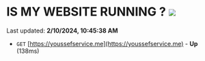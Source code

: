 # IS MY WEBSITE RUNNING ? [![](https://img.shields.io/static/v1?label=Sponsor&message=%E2%9D%A4&logo=GitHub&color=%23fe8e86)](https://github.com/sponsors/<username>)

Last updated: **2/10/2024, 10:45:38 AM**

- `GET` [https://youssefservice.me](https://youssefservice.me) - **Up** (138ms)
